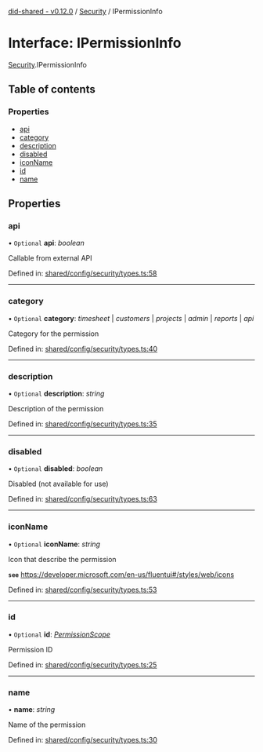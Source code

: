 [did-shared - v0.12.0](../README.md) / [Security](../modules/security.md) / IPermissionInfo

# Interface: IPermissionInfo

[Security](../modules/security.md).IPermissionInfo

## Table of contents

### Properties

- [api](security.ipermissioninfo.md#api)
- [category](security.ipermissioninfo.md#category)
- [description](security.ipermissioninfo.md#description)
- [disabled](security.ipermissioninfo.md#disabled)
- [iconName](security.ipermissioninfo.md#iconname)
- [id](security.ipermissioninfo.md#id)
- [name](security.ipermissioninfo.md#name)

## Properties

### api

• `Optional` **api**: *boolean*

Callable from external API

Defined in: [shared/config/security/types.ts:58](https://github.com/Puzzlepart/did/blob/dev/shared/config/security/types.ts#L58)

___

### category

• `Optional` **category**: *timesheet* \| *customers* \| *projects* \| *admin* \| *reports* \| *api*

Category for the permission

Defined in: [shared/config/security/types.ts:40](https://github.com/Puzzlepart/did/blob/dev/shared/config/security/types.ts#L40)

___

### description

• `Optional` **description**: *string*

Description of the permission

Defined in: [shared/config/security/types.ts:35](https://github.com/Puzzlepart/did/blob/dev/shared/config/security/types.ts#L35)

___

### disabled

• `Optional` **disabled**: *boolean*

Disabled (not available for use)

Defined in: [shared/config/security/types.ts:63](https://github.com/Puzzlepart/did/blob/dev/shared/config/security/types.ts#L63)

___

### iconName

• `Optional` **iconName**: *string*

Icon that describe the permission

**`see`** https://developer.microsoft.com/en-us/fluentui#/styles/web/icons

Defined in: [shared/config/security/types.ts:53](https://github.com/Puzzlepart/did/blob/dev/shared/config/security/types.ts#L53)

___

### id

• `Optional` **id**: [*PermissionScope*](../enums/security.permissionscope.md)

Permission ID

Defined in: [shared/config/security/types.ts:25](https://github.com/Puzzlepart/did/blob/dev/shared/config/security/types.ts#L25)

___

### name

• **name**: *string*

Name of the permission

Defined in: [shared/config/security/types.ts:30](https://github.com/Puzzlepart/did/blob/dev/shared/config/security/types.ts#L30)
